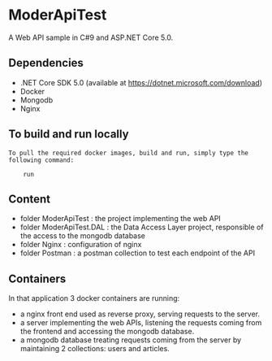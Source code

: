 # ModerApiTest

A Web API sample in C#9 and ASP.NET Core 5.0.

## Dependencies
* .NET Core SDK 5.0 (available at https://dotnet.microsoft.com/download)
* Docker
* Mongodb
* Nginx

## To build and run locally
	To pull the required docker images, build and run, simply type the following command:
```console
	run
```

## Content

* folder ModerApiTest : the project implementing the web API
* folder ModerApiTest.DAL : the Data Access Layer project, responsible of the access to the mongodb database
* folder Nginx : configuration of nginx
* folder Postman : a postman collection to test each endpoint of the API

## Containers

In that application 3 docker containers are running:
* a nginx front end used as reverse proxy, serving requests to the server.
* a server implementing the web APIs, listening the requests coming from the frontend and accessing the mongodb database.
* a mongodb database treating requests coming from the server by maintaining 2 collections: users and articles.
